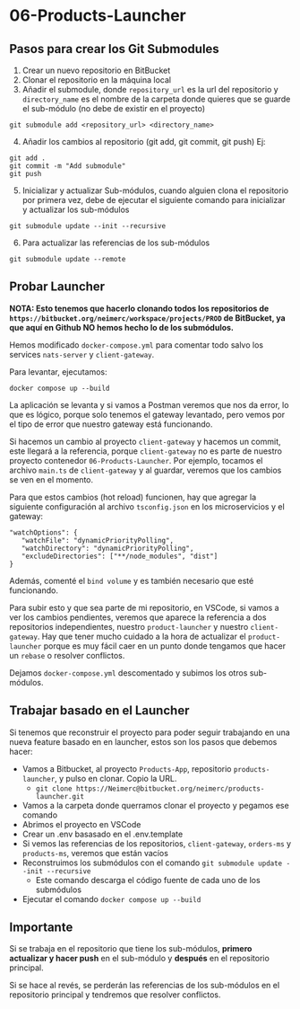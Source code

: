 # 06-Products-Launcher

## Pasos para crear los Git Submodules

1. Crear un nuevo repositorio en BitBucket
2. Clonar el repositorio en la máquina local
3. Añadir el submodule, donde `repository_url` es la url del repositorio y `directory_name` es el nombre de la carpeta donde quieres que se guarde el sub-módulo (no debe de existir en el proyecto)

```
git submodule add <repository_url> <directory_name>
```

4. Añadir los cambios al repositorio (git add, git commit, git push)
   Ej:

```
git add .
git commit -m "Add submodule"
git push
```

5. Inicializar y actualizar Sub-módulos, cuando alguien clona el repositorio por primera vez, debe de ejecutar el siguiente comando para inicializar y actualizar los sub-módulos

```
git submodule update --init --recursive
```

6. Para actualizar las referencias de los sub-módulos

```
git submodule update --remote
```

## Probar Launcher

**NOTA: Esto tenemos que hacerlo clonando todos los repositorios de `https://bitbucket.org/neimerc/workspace/projects/PROD` de BitBucket, ya que aquí en Github NO hemos hecho lo de los submódulos.**

Hemos modificado `docker-compose.yml` para comentar todo salvo los services `nats-server` y `client-gateway`.

Para levantar, ejecutamos:

```
docker compose up --build
```

La aplicación se levanta y si vamos a Postman veremos que nos da error, lo que es lógico, porque solo tenemos el gateway levantado, pero vemos por el tipo de error que nuestro gateway está funcionando.

Si hacemos un cambio al proyecto `client-gateway` y hacemos un commit, este llegará a la referencia, porque `client-gateway` no es parte de nuestro proyecto contenedor `06-Products-Launcher`. Por ejemplo, tocamos el archivo `main.ts` de `client-gateway` y al guardar, veremos que los cambios se ven en el momento.

Para que estos cambios (hot reload) funcionen, hay que agregar la siguiente configuración al archivo `tsconfig.json` en los microservicios y el gateway:

```
"watchOptions": {
   "watchFile": "dynamicPriorityPolling",
   "watchDirectory": "dynamicPriorityPolling",
   "excludeDirectories": ["**/node_modules", "dist"]
}
```

Además, comenté el `bind volume` y es también necesario que esté funcionando.

Para subir esto y que sea parte de mi repositorio, en VSCode, si vamos a ver los cambios pendientes, veremos que aparece la referencia a dos repositorios independientes, nuestro `product-launcher` y nuestro `client-gateway`. Hay que tener mucho cuidado a la hora de actualizar el `product-launcher` porque es muy fácil caer en un punto donde tengamos que hacer un `rebase` o resolver conflictos.

Dejamos `docker-compose.yml` descomentado y subimos los otros sub-módulos.

## Trabajar basado en el Launcher

Si tenemos que reconstruir el proyecto para poder seguir trabajando en una nueva feature basado en en launcher, estos son los pasos que debemos hacer:

- Vamos a Bitbucket, al proyecto `Products-App`, repositorio `products-launcher`, y pulso en clonar. Copio la URL.
  - `git clone https://Neimerc@bitbucket.org/neimerc/products-launcher.git`
- Vamos a la carpeta donde querramos clonar el proyecto y pegamos ese comando
- Abrimos el proyecto en VSCode
- Crear un .env basasado en el .env.template
- Si vemos las referencias de los repositorios, `client-gateway`, `orders-ms` y `products-ms`, veremos que están vacíos
- Reconstruimos los submódulos con el comando `git submodule update --init --recursive`
  - Este comando descarga el código fuente de cada uno de los submódulos
- Ejecutar el comando `docker compose up --build`

## Importante

Si se trabaja en el repositorio que tiene los sub-módulos, **primero actualizar y hacer push** en el sub-módulo y **después** en el repositorio principal.

Si se hace al revés, se perderán las referencias de los sub-módulos en el repositorio principal y tendremos que resolver conflictos.
